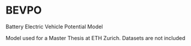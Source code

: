 # BEVPO
Battery Electric Vehicle Potential Model 

Model used for a Master Thesis at ETH Zurich.
Datasets are not included
